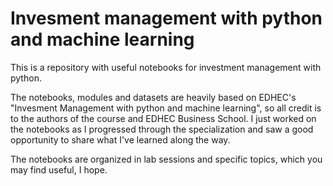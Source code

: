 # Invesment management with python and machine learning

This is a repository with useful notebooks for investment management with python.

The notebooks, modules and datasets are heavily based on EDHEC's "Invesment Management with python and machine learning", so all credit is to the authors of the course and EDHEC Business School. I just worked on the notebooks as I progressed through the specialization and saw a good opportunity to share what I've learned along the way.

The notebooks are organized in lab sessions and specific topics, which you may find useful, I hope.
 
